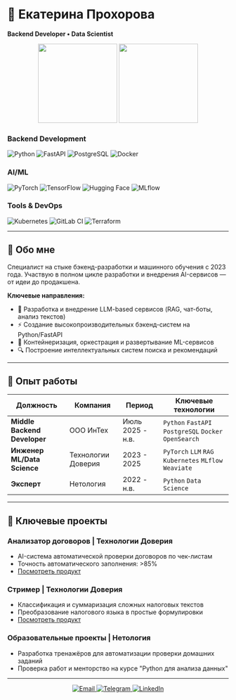 # 🚀 Екатерина Прохорова 
**Backend Developer • Data Scientist**

<p align="center">
  <img height="180em" src="https://github-readme-stats.vercel.app/api?username=catprokhorova&show_icons=true&theme=algolia&hide_border=true" />
  <img height="180em" src="https://github-readme-stats.vercel.app/api/top-langs/?username=catprokhorova&layout=compact&theme=algolia&hide_border=true" />
</p>

### **Backend Development**
![Python](https://img.shields.io/badge/Python-3776AB?style=for-the-badge&logo=python&logoColor=white)
![FastAPI](https://img.shields.io/badge/FastAPI-005571?style=for-the-badge&logo=fastapi)
![PostgreSQL](https://img.shields.io/badge/PostgreSQL-316192?style=for-the-badge&logo=postgresql&logoColor=white)
![Docker](https://img.shields.io/badge/Docker-2496ED?style=for-the-badge&logo=docker&logoColor=white)

### **AI/ML**
![PyTorch](https://img.shields.io/badge/PyTorch-EE4C2C?style=for-the-badge&logo=pytorch&logoColor=white)
![TensorFlow](https://img.shields.io/badge/TensorFlow-FF6F00?style=for-the-badge&logo=tensorflow&logoColor=white)
![Hugging Face](https://img.shields.io/badge/Hugging%20Face-FFD21E?style=for-the-badge&logo=huggingface&logoColor=black)
![MLflow](https://img.shields.io/badge/MLflow-0194E2?style=for-the-badge&logo=mlflow&logoColor=white)

### **Tools & DevOps**
![Kubernetes](https://img.shields.io/badge/Kubernetes-326CE5?style=for-the-badge&logo=kubernetes&logoColor=white)
![GitLab CI](https://img.shields.io/badge/GitLab%20CI-FC6D26?style=for-the-badge&logo=gitlab&logoColor=white)
![Terraform](https://img.shields.io/badge/Terraform-7B42BC?style=for-the-badge&logo=terraform&logoColor=white)

---

## 👋 Обо мне

Специалист на стыке бэкенд-разработки и машинного обучения с 2023 года. Участвую в полном цикле разработки и внедрения AI-сервисов — от идеи до продакшена.

**Ключевые направления:**
- 🤖 Разработка и внедрение LLM-based сервисов (RAG, чат-боты, анализ текстов)
- ⚡ Создание высокопроизводительных бэкенд-систем на Python/FastAPI
- 🐳 Контейнеризация, оркестрация и развертывание ML-сервисов
- 🔍 Построение интеллектуальных систем поиска и рекомендаций

---

## 💼 Опыт работы

| Должность | Компания | Период | Ключевые технологии |
|-----------|----------|---------|---------------------|
| **Middle Backend Developer** | ООО ИнТех | Июль 2025 - н.в. | `Python` `FastAPI` `PostgreSQL` `Docker` `OpenSearch` |
| **Инженер ML/Data Science** | Технологии Доверия | 2023 - 2025 | `PyTorch` `LLM` `RAG` `Kubernetes` `MLflow` `Weaviate` |
| **Эксперт** | Нетология | 2022 - н.в. | `Python` `Data Science` |

---

## 🎯 Ключевые проекты

### Анализатор договоров | Технологии Доверия
- AI-система автоматической проверки договоров по чек-листам
- Точность автоматического заполнения: >85%
- [Посмотреть продукт](https://store.tedo.ru/lovets-slov)

### Стример | Технологии Доверия  
- Классификация и суммаризация сложных налоговых текстов
- Преобразование налогового языка в простые формулировки
- [Посмотреть продукт](https://store.tedo.ru/strimer)

### Образовательные проекты | Нетология
- Разработка тренажёров для автоматизации проверки домашних заданий
- Проверка работ и менторство на курсе "Python для анализа данных"

---

<p align="center">
  <a href="mailto:cat.prokhorova@gmail.com">
    <img src="https://img.shields.io/badge/Gmail-D14836?style=for-the-badge&logo=gmail&logoColor=white" alt="Email"/>
  </a>
  <a href="https://t.me/prokhorova92">
    <img src="https://img.shields.io/badge/Telegram-2CA5E0?style=for-the-badge&logo=telegram&logoColor=white" alt="Telegram"/>
  </a>
  <a href="https://linkedin.com/in/catprokhorova">
    <img src="https://img.shields.io/badge/LinkedIn-0077B5?style=for-the-badge&logo=linkedin&logoColor=white" alt="LinkedIn"/>
  </a>
</p>


